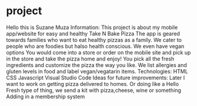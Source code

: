 # project
Hello this is Suzane Muza
Information:
This project is about my mobile app/website for easy and healthy Take N Bake Pizza
The app is geared towards families who want to eat healthy pizzas as a family. We cater to people who are foodies but halso health conscious. We even have vegan options
You would come into a store or order on the mobile site  and pick up in the store and take the pizza home and enjoy!
You pick all the fresh ingredients and customize the pizza the way you like.
We list allergies and gluten levels in food and label vegan/vegatarin items.
Technologies:
HTML
CSS
Javascript
Visual Studio Code
Ideas for future improvements:
Later I want to work on getting pizza delivered to homes.
Or doing like a Hello Fresh type of thing, we send a kit with pizza,cheese, wine or something
Adding in a membership system 
